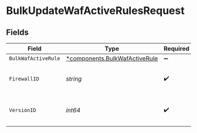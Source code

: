 # BulkUpdateWafActiveRulesRequest


## Fields

| Field                                                                         | Type                                                                          | Required                                                                      | Description                                                                   | Example                                                                       |
| ----------------------------------------------------------------------------- | ----------------------------------------------------------------------------- | ----------------------------------------------------------------------------- | ----------------------------------------------------------------------------- | ----------------------------------------------------------------------------- |
| `BulkWafActiveRule`                                                           | [*components.BulkWafActiveRule](../../models/components/bulkwafactiverule.md) | :heavy_minus_sign:                                                            | N/A                                                                           |                                                                               |
| `FirewallID`                                                                  | *string*                                                                      | :heavy_check_mark:                                                            | Alphanumeric string identifying a WAF Firewall.                               | fW7g2uUGZzb2W9Euo4Mo0r                                                        |
| `VersionID`                                                                   | *int64*                                                                       | :heavy_check_mark:                                                            | Integer identifying a service version.                                        | 1                                                                             |